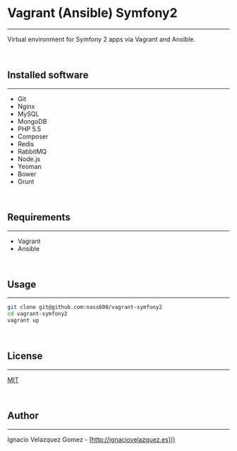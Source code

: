# Vagrant (Ansible) Symfony2
----------------------------
Virtual environment for Symfony 2 apps via Vagrant and Ansible.

<br>

## Installed software
---------------------

+ Git
+ Nginx
+ MySQL
+ MongoDB
+ PHP 5.5
+ Composer
+ Redis
+ RabbitMQ
+ Node.js
+ Yeoman
+ Bower
+ Grunt

<br>

## Requirements
---------------
+ Vagrant
+ Ansible

<br>

## Usage
--------

```bash
git clone git@github.com:nass600/vagrant-symfony2
cd vagrant-symfony2
vagrant up
```

<br>

## License
----------
[MIT](/src/master/LICENSE)

<br>

## Author
----------
Ignacio Velazquez Gomez - [http://ignaciovelazquez.es]()